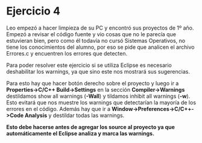 # Ejercicio 4

Leo empezó a hacer limpieza de su PC y encontró sus proyectos de 1º año. Empezó a revisar el código fuente y vio cosas que no le parecía que estuvieran bien, pero como él todavía no cursó Sistemas Operativos, no tiene los conocimientos del alumno, por eso se pide que analicen el archivo Errores.c y encuentren los errores que detecten.

Para poder resolver este ejercicio si se utiliza Eclipse es necesario deshabilitar los warnings, ya que sino este nos mostrará sus sugerencias. 

Para esto hay que hacer botón derecho sobre el proyecto y luego ir a **Properties->C/C++ Build->Settings** en la sección **Compiler->Warnings** destildamos show all warnings (**-Wall**) y tildamos inhibit all warnings (**-w**). Esto evitará que nos muestre los warnings que detectarían  la mayoría de los errores en el código. Además hay que ir a **Window->Preferences->C/C++->Code Analysis** y destildar todas las warnings. 

**Esto debe hacerse antes de agregar los source al proyecto ya que automáticamente el Eclipse analiza y marca las warnings.**

